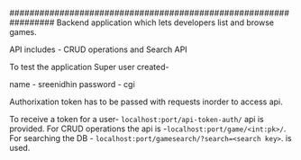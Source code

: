 #################################################################
Backend application which lets developers list and browse games.

API includes - CRUD operations and Search API

To test the application
Super user created-

name - sreenidhin
password - cgi

Authorixation token has to be passed with requests inorder to access api.

To receive a token for a user- `localhost:port/api-token-auth/`  api is provided.
For CRUD operations the api is -`localhost:port/game/<int:pk>/`.
For searching the DB - `localhost:port/gamesearch/?search=<search key>`. is used. 

 


